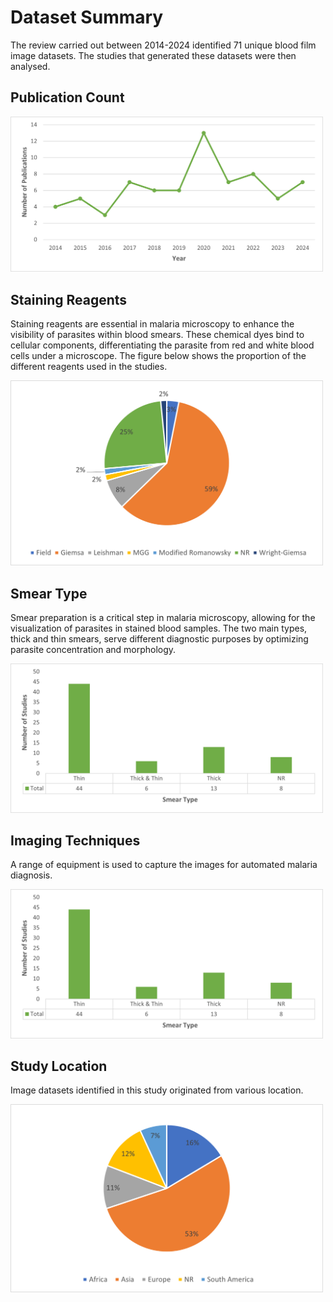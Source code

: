 # Dataset Summary
The review carried out between 2014-2024 identified 71 unique blood film image datasets. The studies that generated these datasets were then analysed.


## Publication Count
<img src="./Images/publication_count.png" alt="" width="500">

## Staining Reagents
Staining reagents are essential in malaria microscopy to enhance the visibility of parasites within blood smears. 
These chemical dyes bind to cellular components, differentiating the parasite from red and white blood cells under a microscope. 
The figure below shows the proportion of the different reagents used in the studies.

<img src="Images/stain type white.png" alt="Alt text" width="500">


## Smear Type
Smear preparation is a critical step in malaria microscopy, allowing for the visualization of parasites in stained blood samples. 
The two main types, thick and thin smears, serve different diagnostic purposes by optimizing parasite concentration and morphology. 

<img src="Images/smear type white.png" alt="Alt text" width="500">

## Imaging Techniques
A range of equipment is used to capture the images for automated malaria diagnosis. 

<img src="Images/smear type white.png" alt="Alt text" width="500">

## Study Location
Image datasets identified in this study originated from various location.

<img src="Images/continent white.png" alt="Alt text" width="500">
